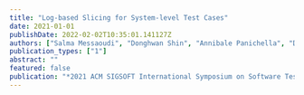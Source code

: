 ```yaml
---
title: "Log-based Slicing for System-level Test Cases"
date: 2021-01-01
publishDate: 2022-02-02T10:35:01.141127Z
authors: ["Salma Messaoudi", "Donghwan Shin", "Annibale Panichella", "Domenico Bianculli", "Lionel Briand"]
publication_types: ["1"]
abstract: ""
featured: false
publication: "*2021 ACM SIGSOFT International Symposium on Software Testing and Analysis (ISSTA)*"
---
```


